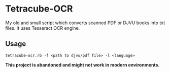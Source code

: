 # Tetracube-OCR
My old and small script which converts scanned PDF or DJVU books into txt files. It uses Tesseract OCR engine. 

## Usage
`tetracube-ocr.rb -f <path to djvu/pdf file> -l <language>`

**This project is abandoned and might not work in modern environments.**
